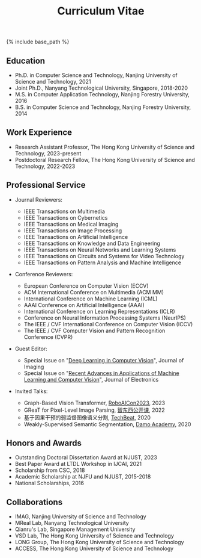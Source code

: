 ﻿---
layout: archive
title: "Curriculum Vitae"
permalink: /cv/
author_profile: true
redirect_from:
  - /resume
---

<style>
/* 只调整正文内容字体大小，保持标题不变 */
.page__content p,
.page__content li,
.page__content ul,
.page__content ol {
  font-size: 0.9em !important;
}

/* 保持标题字体大小不变 */
.page__content h1,
.page__content h2,
.page__content h3,
.page__content h4,
.page__content h5,
.page__content h6 {
  font-size: inherit !important;
}

/* 页面标题样式保持不变 */
.page__title {
  font-size: inherit !important;
}
</style>

{% include base_path %}

Education
---
* Ph.D. in Computer Science and Technology, Nanjing University of Science and Technology, 2021
* Joint Ph.D., Nanyang Technological University, Singapore, 2018-2020
* M.S. in Computer Application Technology, Nanjing Forestry University, 2016
* B.S. in Computer Science and Technology, Nanjing Forestry University, 2014

Work Experience
---
* Research Assistant Professor, The Hong Kong University of Science and Technology, 2023-present
* Postdoctoral Research Fellow, The Hong Kong University of Science and Technology, 2022-2023

Professional Service
---
- Journal Reviewers:
  - IEEE Transactions on Multimedia
  - IEEE Transactions on Cybernetics
  - IEEE Transactions on Medical Imaging
  - IEEE Transactions on Image Processing
  - IEEE Transactions on Artificial Intelligence
  - IEEE Transactions on Knowledge and Data Engineering
  - IEEE Transactions on Neural Networks and Learning Systems
  - IEEE Transactions on Circuits and Systems for Video Technology
  - IEEE Transactions on Pattern Analysis and Machine Intelligence

- Conference Reviewers:
  - European Conference on Computer Vision (ECCV)
  - ACM International Conference on Multimedia (ACM MM)
  - International Conference on Machine Learning (ICML)
  - AAAI Conference on Artificial Intelligence (AAAI) 
  - International Conference on Learning Representations (ICLR)
  - Conference on Neural Information Processing Systems (NeurIPS)
  - The IEEE / CVF International Conference on Computer Vision (ICCV) 
  - The IEEE / CVF Computer Vision and Pattern Recognition Conference (CVPR)

- Guest Editor:
  - Special Issue on "[Deep Learning in Computer Vision](https://www.mdpi.com/journal/jimaging/special_issues/JPK36G569L)", Journal of Imaging
  - Special Issue on "[Recent Advances in Applications of Machine Learning and Computer Vision](https://www.mdpi.com/journal/electronics/special_issues/3W868U1B6W)", Journal of Electronics

- Invited Talks:
  - Graph-Based Vision Transformer, [RoboAICon2023](https://2023.theresearchcatalyst-robo.com/), 2023
  - GReaT for Pixel-Level Image Parsing, [智东西公开课](https://course.zhidx.com/c/MmFlNDMyNTEwOWYwNmM0ZDgyYTM=), 2022
  - 基于因果干预的弱监督图像语义分割, [TechBeat](https://www.techbeat.net/talk-info?id=483), 2020
  - Weakly-Supervised Semantic Segmentation, [Damo Academy](https://t.bilibili.com/464398595921845696?tab=2), 2020

Honors and Awards
---
- Outstanding Doctoral Dissertation Award at NJUST, 2023
- Best Paper Award at LTDL Workshop in IJCAI, 2021
- Scholarship from CSC, 2018
- Academic Scholarship at NJFU and NJUST, 2015-2018
- National Scholarships, 2016

Collaborations
---
- IMAG, Nanjing University of Science and Technology
- MReal Lab, Nanyang Technological University
- Qianru's Lab, Singapore Management University
- VSD Lab, The Hong Kong University of Science and Technology
- LONG Group, The Hong Kong University of Science and Technology
- ACCESS, The Hong Kong University of Science and Technology